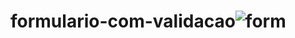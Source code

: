 # formulario-com-validacao![form](https://github.com/tonyrossett/formulario-com-validacao/assets/129084739/d9385cc9-f2f8-41f6-ac32-68ea69a8efe0)
